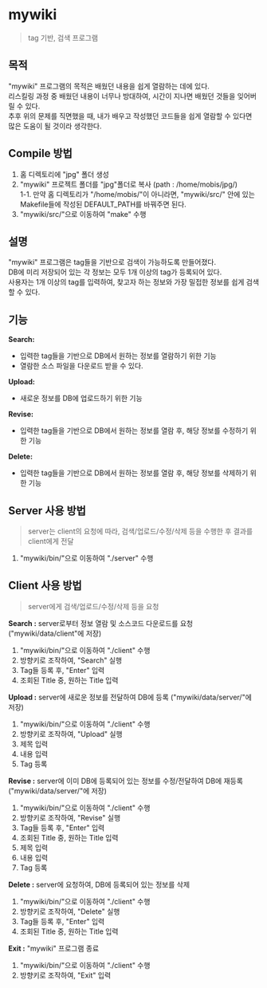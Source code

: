 # mywiki
> tag 기반, 검색 프로그램

## 목적
"mywiki" 프로그램의 목적은 배웠던 내용을 쉽게 열람하는 데에 있다.  
리스킬링 과정 중 배웠던 내용이 너무나 방대하여, 시간이 지나면 배웠던 것들을 잊어버릴 수 있다.  
추후 위의 문제를 직면했을 때, 내가 배우고 작성했던 코드들을 쉽게 열람할 수 있다면 많은 도움이 될 것이라 생각한다.

## Compile 방법
1. 홈 디렉토리에 "jpg" 폴더 생성
1. "mywiki" 프로젝트 폴더를 "jpg"폴더로 복사 (path : /home/mobis/jpg/)  
  1-1. 만약 홈 디렉토리가 "/home/mobis/"이 아니라면, "mywiki/src/" 안에 있는 Makefile들에 작성된 DEFAULT_PATH를 바꿔주면 된다.  
3. "mywiki/src/"으로 이동하여 "make" 수행  

## 설명
"mywiki" 프로그램은 tag들을 기반으로 검색이 가능하도록 만들어졌다.  
DB에 미리 저장되어 있는 각 정보는 모두 1개 이상의 tag가 등록되어 있다.  
사용자는 1개 이상의 tag를 입력하여, 찾고자 하는 정보와 가장 밀접한 정보를 쉽게 검색할 수 있다.

## 기능
**Search:**
  - 입력한 tag들을 기반으로 DB에서 원하는 정보를 열람하기 위한 기능  
  - 열람한 소스 파일을 다운로드 받을 수 있다.

**Upload:**
  - 새로운 정보를 DB에 업로드하기 위한 기능  
 
**Revise:**
  - 입력한 tag들을 기반으로 DB에서 원하는 정보를 열람 후, 해당 정보를 수정하기 위한 기능  

**Delete:**
  - 입력한 tag들을 기반으로 DB에서 원하는 정보를 열람 후, 해당 정보를 삭제하기 위한 기능  


## Server 사용 방법
> server는 client의 요청에 따라, 검색/업로드/수정/삭제 등을 수행한 후 결과를 client에게 전달
1. "mywiki/bin/"으로 이동하여 "./server" 수행

## Client 사용 방법
> server에게 검색/업로드/수정/삭제 등을 요청

**Search :** server로부터 정보 열람 및 소스코드 다운로드를 요청 ("mywiki/data/client"에 저장)
1. "mywiki/bin/"으로 이동하여 "./client" 수행
2. 방향키로 조작하여, "Search" 실행
3. Tag들 등록 후, "Enter" 입력
4. 조회된 Title 중, 원하는 Title 입력

**Upload :** server에 새로운 정보를 전달하여 DB에 등록 ("mywiki/data/server/"에 저장)
1. "mywiki/bin/"으로 이동하여 "./client" 수행
2. 방향키로 조작하여, "Upload" 실행
3. 제목 입력
4. 내용 입력
5. Tag 등록

**Revise :** server에 이미 DB에 등록되어 있는 정보를 수정/전달하여 DB에 재등록 ("mywiki/data/server/"에 저장)
1. "mywiki/bin/"으로 이동하여 "./client" 수행
2. 방향키로 조작하여, "Revise" 실행
3. Tag들 등록 후, "Enter" 입력
4. 조회된 Title 중, 원하는 Title 입력
5. 제목 입력
6. 내용 입력
7. Tag 등록
 
**Delete :** server에 요청하여, DB에 등록되어 있는 정보를 삭제
1. "mywiki/bin/"으로 이동하여 "./client" 수행
2. 방향키로 조작하여, "Delete" 실행
3. Tag들 등록 후, "Enter" 입력
4. 조회된 Title 중, 원하는 Title 입력

**Exit :** "mywiki" 프로그램 종료
1. "mywiki/bin/"으로 이동하여 "./client" 수행
2. 방향키로 조작하여, "Exit" 입력
